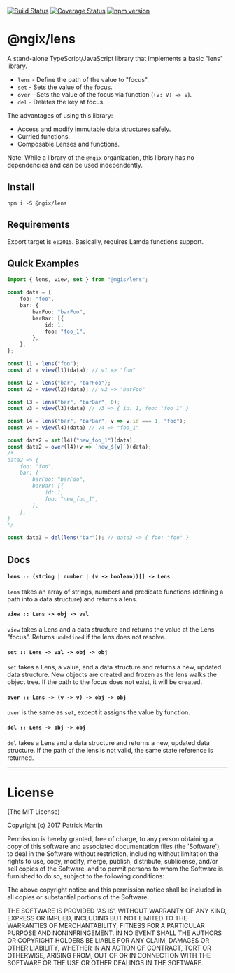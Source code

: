 [![Build Status](https://travis-ci.org/patrimart/ngix-lens.svg?branch=master)](https://travis-ci.org/patrimart/ngix-lens) [![Coverage Status](https://coveralls.io/repos/github/patrimart/ngix-lens/badge.svg?branch=master)](https://coveralls.io/github/patrimart/ngix-lens?branch=master) [![npm version](https://badge.fury.io/js/%40ngix%2Flens.svg)](https://badge.fury.io/js/%40ngix%2Flens)


# @ngix/lens

A stand-alone TypeScript/JavaScript library that implements a basic "lens" library.

- `lens` - Define the path of the value to "focus".
- `set` - Sets the value of the focus.
- `over` - Sets the value of the focus via function (`(v: V) => V`).
- `del` - Deletes the key at focus.

The advantages of using this library:

- Access and modify immutable data structures safely.
- Curried functions.
- Composable Lenses and functions.

Note: While a library of the `@ngix` organization, this library has no dependencies and can be used independently.

## Install

`npm i -S @ngix/lens`

## Requirements

Export target is `es2015`. Basically, requires Lamda functions support.

## Quick Examples

```ts
import { lens, view, set } from "@ngis/lens";

const data = {
    foo: "foo",
    bar: {
        barFoo: "barFoo",
        barBar: [{
            id: 1,
            foo: "foo_1",
        },
    },
};

const l1 = lens("foo");
const v1 = view(l1)(data); // v1 => "foo"

const l2 = lens("bar", "barFoo");
const v2 = view(l2)(data); // v2 => "barFoo"

const l3 = lens("bar", "barBar", 0);
const v3 = view(l3)(data) // v3 => { id: 1, foo: "foo_1" }

const l4 = lens("bar", "barBar", v => v.id === 1, "foo");
const v4 = view(l4)(data) // v4 => "foo_1"

const data2 = set(l4)("new_foo_1")(data);
const data2 = over(l4)(v => `new_${v}`)(data);
/*
data2 => {
    foo: "foo",
    bar: {
        barFoo: "barFoo",
        barBar: [{
            id: 1,
            foo: "new_foo_1",
        },
    },
}
*/

const data3 = del(lens("bar")); // data3 => { foo: "foo" }
```

## Docs

#### `lens :: (string | number | (v -> boolean))[] -> Lens`

`lens` takes an array of strings, numbers and predicate functions (defining a path into a data structure) and returns a lens.

#### `view :: Lens -> obj -> val`

`view` takes a Lens and a data structure and returns the value at the Lens "focus". Returns `undefined` if the lens does not resolve.

#### `set :: Lens -> val -> obj -> obj`

`set` takes a Lens, a value, and a data structure and returns a new, updated data structure. New objects are created and frozen as the lens walks the object tree. If the path to the focus does not exist, it will be created.

#### `over :: Lens -> (v -> v) -> obj -> obj`

`over` is the same as `set`, except it assigns the value by function.

#### `del :: Lens -> obj -> obj`

`del` takes a Lens and a data structure and returns a new, updated data structure. If the path of the lens is not valid, the same state reference is returned.

---

# License

(The MIT License)

Copyright (c) 2017 Patrick Martin

Permission is hereby granted, free of charge, to any person obtaining a copy of this software and
associated documentation files (the 'Software'), to deal in the Software without restriction,
including without limitation the rights to use, copy, modify, merge, publish, distribute, sublicense,
and/or sell copies of the Software, and to permit persons to whom the Software is furnished to do so,
subject to the following conditions:

The above copyright notice and this permission notice shall be included in all copies or substantial
portions of the Software.

THE SOFTWARE IS PROVIDED 'AS IS', WITHOUT WARRANTY OF ANY KIND, EXPRESS OR IMPLIED, INCLUDING BUT NOT
LIMITED TO THE WARRANTIES OF MERCHANTABILITY, FITNESS FOR A PARTICULAR PURPOSE AND NONINFRINGEMENT. IN
NO EVENT SHALL THE AUTHORS OR COPYRIGHT HOLDERS BE LIABLE FOR ANY CLAIM, DAMAGES OR OTHER LIABILITY,
WHETHER IN AN ACTION OF CONTRACT, TORT OR OTHERWISE, ARISING FROM, OUT OF OR IN CONNECTION WITH THE
SOFTWARE OR THE USE OR OTHER DEALINGS IN THE SOFTWARE.